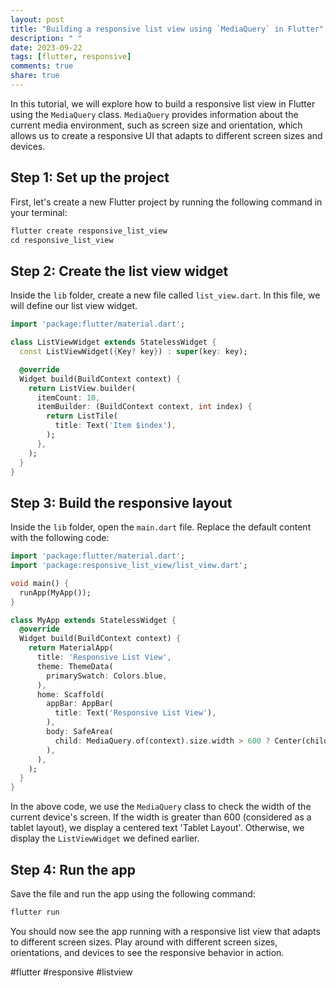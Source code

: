 ```yaml
---
layout: post
title: "Building a responsive list view using `MediaQuery` in Flutter"
description: " "
date: 2023-09-22
tags: [flutter, responsive]
comments: true
share: true
---
```


In this tutorial, we will explore how to build a responsive list view in Flutter using the `MediaQuery` class. `MediaQuery` provides information about the current media environment, such as screen size and orientation, which allows us to create a responsive UI that adapts to different screen sizes and devices.

## Step 1: Set up the project

First, let's create a new Flutter project by running the following command in your terminal:

```dart
flutter create responsive_list_view
cd responsive_list_view
```

## Step 2: Create the list view widget

Inside the `lib` folder, create a new file called `list_view.dart`. In this file, we will define our list view widget.

```dart
import 'package:flutter/material.dart';

class ListViewWidget extends StatelessWidget {
  const ListViewWidget({Key? key}) : super(key: key);

  @override
  Widget build(BuildContext context) {
    return ListView.builder(
      itemCount: 10,
      itemBuilder: (BuildContext context, int index) {
        return ListTile(
          title: Text('Item $index'),
        );
      },
    );
  }
}
```

## Step 3: Build the responsive layout

Inside the `lib` folder, open the `main.dart` file. Replace the default content with the following code:

```dart
import 'package:flutter/material.dart';
import 'package:responsive_list_view/list_view.dart';

void main() {
  runApp(MyApp());
}

class MyApp extends StatelessWidget {
  @override
  Widget build(BuildContext context) {
    return MaterialApp(
      title: 'Responsive List View',
      theme: ThemeData(
        primarySwatch: Colors.blue,
      ),
      home: Scaffold(
        appBar: AppBar(
          title: Text('Responsive List View'),
        ),
        body: SafeArea(
          child: MediaQuery.of(context).size.width > 600 ? Center(child: Text('Tablet Layout')) : ListViewWidget(),
        ),
      ),
    );
  }
}
```

In the above code, we use the `MediaQuery` class to check the width of the current device's screen. If the width is greater than 600 (considered as a tablet layout), we display a centered text 'Tablet Layout'. Otherwise, we display the `ListViewWidget` we defined earlier.

## Step 4: Run the app

Save the file and run the app using the following command:

```dart
flutter run
```

You should now see the app running with a responsive list view that adapts to different screen sizes. Play around with different screen sizes, orientations, and devices to see the responsive behavior in action.

#flutter #responsive #listview